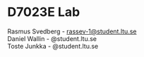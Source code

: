 # D7023E Lab  
Rasmus Svedberg - rassev-1@student.ltu.se  
Daniel Wallin - @student.ltu.se  
Toste Junkka - @student.ltu.se  
